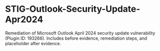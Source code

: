 # STIG-Outlook-Security-Update-Apr2024
Remediation of Microsoft Outlook April 2024 security update vulnerability (Plugin ID: 193266). Includes before evidence, remediation steps, and placeholder after evidence.
